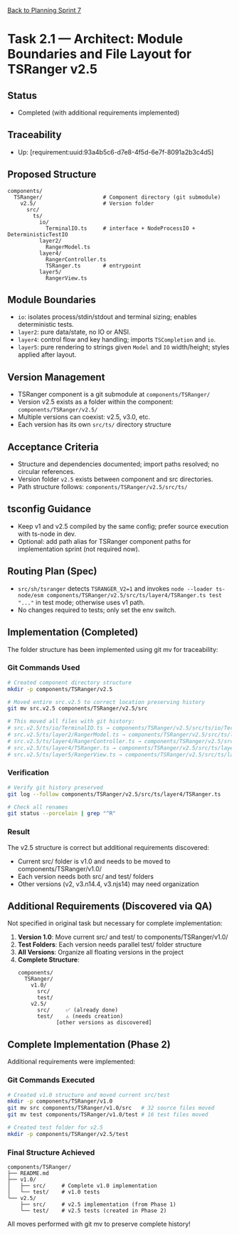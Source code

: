[Back to Planning Sprint 7](./planning.md)

# Task 2.1 — Architect: Module Boundaries and File Layout for TSRanger v2.5

## Status
- Completed (with additional requirements implemented)

## Traceability
- Up: [requirement:uuid:93a4b5c6-d7e8-4f5d-6e7f-8091a2b3c4d5]

## Proposed Structure
```
components/
  TSRanger/                   # Component directory (git submodule)
    v2.5/                     # Version folder
      src/
        ts/
          io/
            TerminalIO.ts     # interface + NodeProcessIO + DeterministicTestIO
          layer2/
            RangerModel.ts
          layer4/
            RangerController.ts
            TSRanger.ts       # entrypoint
          layer5/
            RangerView.ts
```

## Module Boundaries
- `io`: isolates process/stdin/stdout and terminal sizing; enables deterministic tests.
- `layer2`: pure data/state, no IO or ANSI.
- `layer4`: control flow and key handling; imports `TSCompletion` and `io`.
- `layer5`: pure rendering to strings given `Model` and `IO` width/height; styles applied after layout.

## Version Management
- TSRanger component is a git submodule at `components/TSRanger/`
- Version v2.5 exists as a folder within the component: `components/TSRanger/v2.5/`
- Multiple versions can coexist: v2.5, v3.0, etc.
- Each version has its own `src/ts/` directory structure

## Acceptance Criteria
- Structure and dependencies documented; import paths resolved; no circular references.
- Version folder `v2.5` exists between component and src directories.
- Path structure follows: `components/TSRanger/v2.5/src/ts/`

## tsconfig Guidance
- Keep v1 and v2.5 compiled by the same config; prefer source execution with ts-node in dev.
- Optional: add path alias for TSRanger component paths for implementation sprint (not required now).

## Routing Plan (Spec)
- `src/sh/tsranger` detects `TSRANGER_V2=1` and invokes `node --loader ts-node/esm components/TSRanger/v2.5/src/ts/layer4/TSRanger.ts test "..."` in test mode; otherwise uses v1 path.
- No changes required to tests; only set the env switch.

## Implementation (Completed)
The folder structure has been implemented using git mv for traceability:

### Git Commands Used
```bash
# Created component directory structure
mkdir -p components/TSRanger/v2.5

# Moved entire src.v2.5 to correct location preserving history
git mv src.v2.5 components/TSRanger/v2.5/src

# This moved all files with git history:
# src.v2.5/ts/io/TerminalIO.ts → components/TSRanger/v2.5/src/ts/io/TerminalIO.ts
# src.v2.5/ts/layer2/RangerModel.ts → components/TSRanger/v2.5/src/ts/layer2/RangerModel.ts
# src.v2.5/ts/layer4/RangerController.ts → components/TSRanger/v2.5/src/ts/layer4/RangerController.ts
# src.v2.5/ts/layer4/TSRanger.ts → components/TSRanger/v2.5/src/ts/layer4/TSRanger.ts
# src.v2.5/ts/layer5/RangerView.ts → components/TSRanger/v2.5/src/ts/layer5/RangerView.ts
```

### Verification
```bash
# Verify git history preserved
git log --follow components/TSRanger/v2.5/src/ts/layer4/TSRanger.ts

# Check all renames
git status --porcelain | grep "^R"
```

### Result
The v2.5 structure is correct but additional requirements discovered:
- Current src/ folder is v1.0 and needs to be moved to components/TSRanger/v1.0/
- Each version needs both src/ and test/ folders
- Other versions (v2, v3.n14.4, v3.njs14) may need organization

## Additional Requirements (Discovered via QA)
Not specified in original task but necessary for complete implementation:
1. **Version 1.0**: Move current src/ and test/ to components/TSRanger/v1.0/
2. **Test Folders**: Each version needs parallel test/ folder structure
3. **All Versions**: Organize all floating versions in the project
4. **Complete Structure**: 
   ```
   components/
     TSRanger/
       v1.0/
         src/
         test/
       v2.5/
         src/     ✅ (already done)
         test/    ⚠️ (needs creation)
               [other versions as discovered]
   ```

## Complete Implementation (Phase 2)
Additional requirements were implemented:

### Git Commands Executed
```bash
# Created v1.0 structure and moved current src/test
mkdir -p components/TSRanger/v1.0
git mv src components/TSRanger/v1.0/src   # 32 source files moved
git mv test components/TSRanger/v1.0/test # 16 test files moved

# Created test folder for v2.5
mkdir -p components/TSRanger/v2.5/test
```

### Final Structure Achieved
```
components/TSRanger/
├── README.md
├── v1.0/
│   ├── src/     # Complete v1.0 implementation
│   └── test/    # v1.0 tests
└── v2.5/
    ├── src/     # v2.5 implementation (from Phase 1)
    └── test/    # v2.5 tests (created in Phase 2)
```

All moves performed with git mv to preserve complete history!